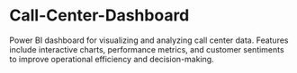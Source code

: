 # Call-Center-Dashboard
Power BI dashboard for visualizing and analyzing call center data. Features include interactive charts, performance metrics, and customer sentiments to improve operational efficiency and decision-making.
